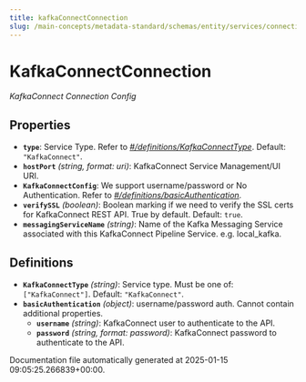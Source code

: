 ```yaml
---
title: kafkaConnectConnection
slug: /main-concepts/metadata-standard/schemas/entity/services/connections/pipeline/kafkaconnectconnection
---
```


# KafkaConnectConnection

*KafkaConnect Connection Config*

## Properties

- **`type`**: Service Type. Refer to *[#/definitions/KafkaConnectType](#definitions/KafkaConnectType)*. Default: `"KafkaConnect"`.
- **`hostPort`** *(string, format: uri)*: KafkaConnect Service Management/UI URI.
- **`KafkaConnectConfig`**: We support username/password or No Authentication. Refer to *[#/definitions/basicAuthentication](#definitions/basicAuthentication)*.
- **`verifySSL`** *(boolean)*: Boolean marking if we need to verify the SSL certs for KafkaConnect REST API. True by default. Default: `true`.
- **`messagingServiceName`** *(string)*: Name of the Kafka Messaging Service associated with this KafkaConnect Pipeline Service. e.g. local_kafka.
## Definitions

- **`KafkaConnectType`** *(string)*: Service type. Must be one of: `["KafkaConnect"]`. Default: `"KafkaConnect"`.
- **`basicAuthentication`** *(object)*: username/password auth. Cannot contain additional properties.
  - **`username`** *(string)*: KafkaConnect user to authenticate to the API.
  - **`password`** *(string, format: password)*: KafkaConnect password to authenticate to the API.


Documentation file automatically generated at 2025-01-15 09:05:25.266839+00:00.
